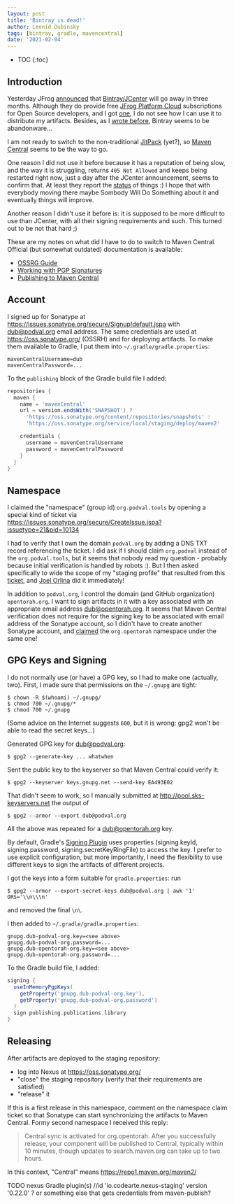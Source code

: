 ```yaml
---
layout: post
title: 'Bintray is dead!'
author: Leonid Dubinsky
tags: [bintray, gradle, mavencentral]
date: '2021-02-04'
---
```


* TOC
{:toc}
## Introduction ##

Yesterday JFrog [announced](https://jfrog.com/blog/into-the-sunset-bintray-jcenter-gocenter-and-chartcenter/)
that [Bintray/JCenter](https://bintray.com/beta/#/bintray/jcenter?tab=packages) will go away
in three months. Although they do provide free [JFrog Platform Cloud](https://jfrog.com/pricing/#sass)
subscriptions for Open Source developers, and I got [one](https://dub.jfrog.io/),
I do not see how I can use it to distribute my artifacts.
Besides, as I [wrote before](http://dub.podval.org/2020/06/29/bintray-gradle-plugin.html),
Bintray seems to be abandonware...

I am not ready to switch to the non-traditional [JitPack](https://jitpack.io/) (yet?),
so [Maven Central](central.sonatype.org) seems to be the way to go.

One reason I did not use it before because it has a reputation of being slow, and the way it
is struggling, returns `405 Not Allowed` and keeps being restarted 
right now, just a day after the JCenter announcement, seems to confirm that.
At least they report the [status](https://status.maven.org/) of things :)
I hope that with everybody moving there maybe Sombody Will Do Something about it and
eventually things will improve.

Another reason I didn't use it before is: it is supposed to be more difficult to use than
JCenter, with all their signing requirements and such. This turned out to be not that hard ;)

These are my notes on what did I have to do to switch to Maven Central.
Official (but somewhat outdated) documentation is available:
- [OSSRG Guide](https://central.sonatype.org/pages/ossrh-guide.html)
- [Working with PGP Signatures](https://central.sonatype.org/pages/working-with-pgp-signatures.html)
- [Publishing to Maven Central](https://github.com/chhh/sonatype-ossrh-parent/blob/master/publishing-to-maven-central.md)

## Account ##

I signed up for Sonatype at https://issues.sonatype.org/secure/Signup!default.jspa
with dub@podval.org email address.
The same credentials are used at https://oss.sonatype.org/ (OSSRH) and for deploying
artifacts. To make them available to Gradle, I put them into `~/.gradle/gradle.properties`:
```properties
mavenCentralUsername=dub
mavenCentralPassword=...
```

To the `publishing` block of the Gradle build file I added:
```groovy
repositories {
  maven {
    name = 'mavenCentral'
    url = version.endsWith('SNAPSHOT') ?
      'https://oss.sonatype.org/content/repositories/snapshots' :
      'https://oss.sonatype.org/service/local/staging/deploy/maven2'

    credentials {
      username = mavenCentralUsername
      password = mavenCentralPassword
    }
  }
}
```

## Namespace ##

I claimed the "namespace" (group id) `org.podval.tools` by opening a special 
kind of ticket via https://issues.sonatype.org/secure/CreateIssue.jspa?issuetype=21&pid=10134

I had to verify that I own the domain `podval.org` by adding a DNS TXT record referencing
the ticket. I did ask if I should claim `org.podval` instead of the `org.podval.tools`,
but it seems that nobody read my question - probably because initial verification is handled by
robots :). But I then asked specifically to wide the scope
of my "staging profile" that resulted from this [ticket](https://issues.sonatype.org/browse/OSSRH-63919),
and [Joel Orlina](https://issues.sonatype.org/secure/ViewProfile.jspa?name=jorlina)
did it immediately!

In addition to `podval.org`, I control the domain (and GitHub organization) `opentorah.org`.
I want to sign artifacts in it with a key associated with an appropriate email address 
dub@opentorah.org. It seems that Maven Central verification does not require for the signing
key to be associated with email address of the Sonatype account, so I didn't have to create
another Sonatype account, and [claimed](https://issues.sonatype.org/browse/OSSRH-64024) the
`org.opentorah` namespace under the same one!

## GPG Keys and Signing ##

I do not normally use (or have) a GPG key, so I had to make one (actually, two).
First, I made sure that permissions on the `~/.gnupg` are tight:
```shell
$ chown -R $(whoami) ~/.gnupg/
$ chmod 700 ~/.gnupg/*
$ chmod 700 ~/.gnupg
```
(Some advice on the Internet suggests `600`, but it is wrong: gpg2 won't be able to read
the secret keys...)

Generated GPG key for dub@podval.org:
```shell
$ gpg2 --generate-key ... whatwhen
```
Sent the public key to the keyserver so that Maven Central could verify it:
```shell
$ gpg2 --keyserver keys.gnupg.net --send-key EA493E02
```
That didn't seem to work, so I manually submitted at http://pool.sks-keyservers.net 
the output of
```shell
$ gpg2 --armor --export dub@podval.org
```

All the above was repeated for a dub@opentorah.org key.

By default, Gradle's [Signing Plugin](https://docs.gradle.org/current/userguide/signing_plugin.html)
uses properties (signing.keyId, signing.password, signing.secretKeyRingFile) to access
the key. I prefer to use explicit configuration, but more importantly, I need the flexibility
to use different keys to sign the artifacts of different projects.

I got the keys into a form suitable for `gradle.properties`: run
```shell
$ gpg2 --armor --export-secret-keys dub@podval.org | awk '1' ORS='\\n\\\n'
```
and removed the final `\n\`.

I then added to `~/.gradle/gradle.properties`:
```properties
gnupg.dub-podval-org.key=<see above>
gnupg.dub-podval-org.password=...
gnupg.dub-opentorah-org.key=<see above>
gnupg.dub-opentorah-org.password=...
```

To the Gradle build file, I added:
```groovy
signing {
  useInMemoryPgpKeys(
    getProperty('gnupg.dub-podval-org.key'),
    getProperty('gnupg.dub-podval-org.password')
  )
  sign publishing.publications.library
}
```

## Releasing ##

After artifacts are deployed to the staging repository:
- log into Nexus at https://oss.sonatype.org/
- "close" the staging repository (verify that their requirements are satisfied)
- "release" it
  

If this is a first release in this namespace, comment on the namespace claim ticket so that Sonatype 
can start synchronizing the artifacts to Maven Central. Formy second namespace I received this reply:
> Central sync is activated for org.opentorah.
> After you successfully release, your component will be published to Central,
> typically within 10 minutes, though updates to search.maven.org can take up to two hours.

In this context, "Central" means https://repo1.maven.org/maven2/


TODO nexus Gradle plugin(s)
//id 'io.codearte.nexus-staging' version '0.22.0' ? or something else that gets credentials from maven-publish?




